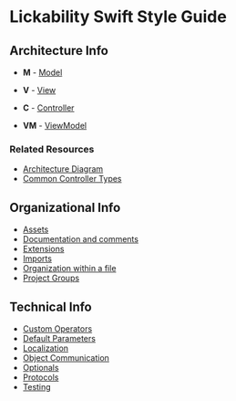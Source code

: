# Lickability Swift Style Guide

## Architecture Info

* **M** - [Model](https://github.com/Lickability/swift-style-guide/blob/master/Model.md)

* **V** - [View](https://github.com/Lickability/swift-style-guide/blob/master/View.md)

* **C** - [Controller](https://github.com/Lickability/swift-style-guide/blob/master/Controller.md)

* **VM** - [ViewModel](https://github.com/Lickability/swift-style-guide/blob/master/ViewModel.md)

### Related Resources
* [Architecture Diagram](https://github.com/Lickability/swift-style-guide/blob/master/ArchitectureDiagram.md)
* [Common Controller Types](https://github.com/Lickability/swift-style-guide/blob/master/CommonControllerTypes.md)

## Organizational Info 
* [Assets](https://github.com/Lickability/swift-style-guide/blob/master/Assets.md)
* [Documentation and comments](https://github.com/Lickability/swift-style-guide/blob/master/DocumentationAndComments.md)
* [Extensions](https://github.com/Lickability/swift-style-guide/blob/master/Extensions.md)
* [Imports](https://github.com/Lickability/swift-style-guide/blob/master/Imports.md)
* [Organization within a file](https://github.com/Lickability/swift-style-guide/blob/master/OrganizationWithinAFile.md)
* [Project Groups](https://github.com/Lickability/swift-style-guide/blob/master/ProjectGroups.md)

## Technical Info
* [Custom Operators](https://github.com/Lickability/swift-style-guide/blob/rough-draft-readme/CustomOperators.md)
* [Default Parameters](https://github.com/Lickability/swift-style-guide/blob/rough-draft-readme/DefaultParameters.md)
* [Localization](https://github.com/Lickability/swift-style-guide/blob/rough-draft-readme/Localization.md)
* [Object Communication](https://github.com/Lickability/swift-style-guide/blob/rough-draft-readme/Object%20Communication.md)
* [Optionals](https://github.com/Lickability/swift-style-guide/blob/rough-draft-readme/Optionals.md)
* [Protocols](https://github.com/Lickability/swift-style-guide/blob/rough-draft-readme/Protocols.md)
* [Testing](https://github.com/Lickability/swift-style-guide/blob/rough-draft-readme/Testing.md)

